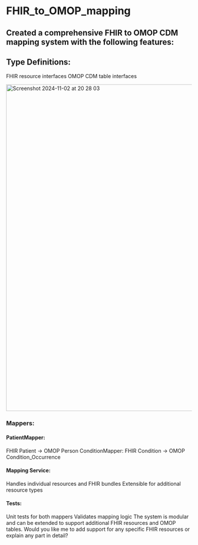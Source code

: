 # FHIR_to_OMOP_mapping

## Created a comprehensive FHIR to OMOP CDM mapping system with the following features:

## Type Definitions:

FHIR resource interfaces
OMOP CDM table interfaces

<img width="883" alt="Screenshot 2024-11-02 at 20 28 03" src="https://github.com/user-attachments/assets/6b806e57-b58d-49a3-845c-034351fce4a2">

### Mappers:

#### PatientMapper: 

FHIR Patient → OMOP Person
ConditionMapper: FHIR Condition → OMOP Condition_Occurrence

#### Mapping Service:
Handles individual resources and FHIR bundles
Extensible for additional resource types


#### Tests:

Unit tests for both mappers
Validates mapping logic
The system is modular and can be extended to support additional FHIR resources and OMOP tables. Would you like me to add support for any specific FHIR resources or explain any part in detail?
